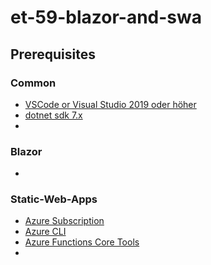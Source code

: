 # et-59-blazor-and-swa
## Prerequisites

### Common
- [VSCode or Visual Studio 2019 oder höher](https://visualstudio.microsoft.com/)
- [dotnet sdk 7.x](https://dotnet.microsoft.com/en-us/download)
- 

### Blazor
-


### Static-Web-Apps
- [Azure Subscription](https://azure.microsoft.com/en-us/free)
- [Azure CLI](https://learn.microsoft.com/en-us/cli/azure/install-azure-cli)
- [Azure Functions Core Tools](https://learn.microsoft.com/en-us/azure/azure-functions/functions-run-local?tabs=windows%2Cportal%2Cv2%2Cbash&pivots=programming-language-csharp)
- 

